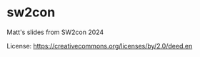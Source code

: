 # sw2con
Matt's slides from SW2con 2024

License: https://creativecommons.org/licenses/by/2.0/deed.en
